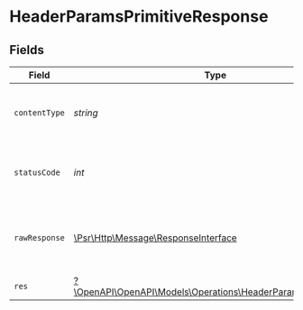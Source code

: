 # HeaderParamsPrimitiveResponse


## Fields

| Field                                                                                                               | Type                                                                                                                | Required                                                                                                            | Description                                                                                                         |
| ------------------------------------------------------------------------------------------------------------------- | ------------------------------------------------------------------------------------------------------------------- | ------------------------------------------------------------------------------------------------------------------- | ------------------------------------------------------------------------------------------------------------------- |
| `contentType`                                                                                                       | *string*                                                                                                            | :heavy_check_mark:                                                                                                  | HTTP response content type for this operation                                                                       |
| `statusCode`                                                                                                        | *int*                                                                                                               | :heavy_check_mark:                                                                                                  | HTTP response status code for this operation                                                                        |
| `rawResponse`                                                                                                       | [\Psr\Http\Message\ResponseInterface](https://www.php-fig.org/psr/psr-7/#33-psrhttpmessageresponseinterface)        | :heavy_check_mark:                                                                                                  | Raw HTTP response; suitable for custom response parsing                                                             |
| `res`                                                                                                               | [?\OpenAPI\OpenAPI\Models\Operations\HeaderParamsPrimitiveRes](../../Models/Operations/HeaderParamsPrimitiveRes.md) | :heavy_minus_sign:                                                                                                  | OK                                                                                                                  |